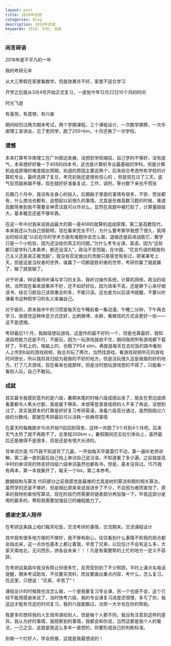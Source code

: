 ```yaml
---
layout: post
title: 2018年总结
categories: Blog
description: 2018年总结
keywords: 2018, 计划, 总结
---
```


### 闲言碎语

2018年是不平凡的一年

我的考研元年

从大三寒假在家里看数学，但是效果并不好，家里不适合学习

开学之后就从3月4号开始正式复习，一直到今年12月22日10个月的时间

时光飞逝

有喜悦，有遗憾，有兴奋

期间经历过两次期末考试，两个学期课程，三个课程设计，一次数学建模，一次华南理工宣讲会，见了老同学，跑了200+km。十月还换了一次学校。

### 遗憾
本来打算考华南理工在广州那边发展，没想到学校缩招，自己学的不够好，没有底气，本来想好好看一下408的四本书，这也是计算机专业最基础的学科，但是计算机组成原理的难度超出预期，劝退的原因主要这两个，后来综合考虑所有学校的计算机专业，最终选择了复旦，考完初我还是很有信心的 ，但是现在过了三天，底气反而越来越不够，现在就好好准备复试，工作，调剂，等分数下来也不慌张

后期几个月中，我没有全身心的投入，后期脑子里面的事情有很多，不安、慌张都有，什么想法也都有，会想起以前很久的事情，尤其是在做高数习题的时候，难道高数简单到我不需要全神贯注就可以作对么，显然在真题中被打脸了，计算量超级大，基本概念还是不够牢靠。

在这一年中对我来说挑战最大的第一是408的就算机组成原理，第二是高数现代，本来我还以为自己很聪明，现在看来完全不行，为什么要考察学我想了很久，我得出的结论是“以后在你的学术方面有难题你会怎么做，退缩还是前进战胜它，数学只是一个小检验，因为还没给你真正的问题。”为什么考专业课，英语，因为“这些都只是学科几本素养，都还没深入”，政治不言而喻，在中国，“花言巧语的精致利己主义还是真正被洗脑”，我没有否定做出的贡献只是感觉有些过，把某某夸上天，但是这是当权者的世界，谁赢了一切都是胜利者的世界，考研你赢了就是赢了，输了就是输了。

对于听课，辩证看待听课与学习的关系，我听过操作系统，计算机网络，政治的视频，当然现在看来效果并不好，还不如好好玩，因为效率不高，还是静下心来仔细读书，结合习题自己读效果会的多，不能只读。这也是为以后读书提醒。不要以听课看书这种假学习的名义来骗自己。

对于娱乐，原来我中午的习惯是每天在午睡前看一集动漫，午睡二分钟，下午再去学习，我感觉这种休息方式还好，比刷微博，水群，看微信的方式会更好一些——这不是遗憾。

考研最后1个月，我超级想玩游戏，这是作的最不好的一个，但是也算最好，我知道自控能力还是不行，不能玩，因为一玩游戏就收不住，期间我把所有游戏都下载好了，手机上的，电脑上的，也租了PS4 slim，再就是每天在去吃饭的路中看别人上传到b站的游戏视频，我总共玩了两次，当然找游戏，看游戏视频所花的游戏时间很长，所以我将其归结为我做的不好的地方，但是没玩很久这是我做的好的地方。打了几天游戏，现在看来也就那样，但是当时想玩游戏想的不得了，只能看一看别人玩，自己不敢玩。

### 成就
其实最令我感到意外的是六级，暑期末尾的时候六级成绩出来了，朋友在旁边成绩看着都令人焦头烂额，我是属于佛系，本想等登录查成绩的人不多了再说，没想到过了，其实我原本的打算是好好复习考研英语，准备六级高分通过，虽然刚刚过六级的分数线，那就在考研最后可以消耗一些麻烦事情

在夏天时每晚跑步10点开始11前回到宿舍，这样一共跑了3个月到4个月吧，后来天气太热了就不再跑不了，总里程200km
+，暑假期间还去拉引体向上，虽然最后还是做得不是很多，但是还是有很大长进的。

背单词方面 1575我不知道背了几遍，一开始每天早晨雷打不动，第一遍听老师讲解，第二遍一直到最后自己档上单词自己说汉语，不知道看了多少遍，之前就是高中时的单词背的特变好四级六级单词虽然也都有书，但是，基本没背过。1575我有两本，第一本我撕开了，每天一个list，第二本参考。

数据结构与算法
代码部分之前我感觉是最难的尤其是树的算法和图的相关算法，虽然学的还是不够好，但是相比原来来说我进步了不少，不会因为难而害怕了，原来的我特别害怕写算法，现在阶段仍然需要将链表部分再加强一下，毕竟这部分是用的最多的，寒假我需要加强自己的编程能力了。

### 感谢史某人陪伴

在考研这条路上咱们每天吃饭，交流考研的事情，交流期末，交流课程设计

其中我有很多地方做的不够好，我不够有耐心，往往看到什么事情不和我的观点都会指出来，这一点你也基本上都让着我，辛苦了兄弟，以后估计不会有这么多，大家天南地北，无问西东，拼各自未来！！！凡是有需要帮的上忙的地方一定义不容辞。

在考研这条路中我没有帮让你很多忙，反而受到到了不少照顾，平时上课点名电话提醒，期末考试助攻，不仅要买资料，而且要画出重点内容，考什么，怎么复习。在这里，只想说：“兄弟，辛苦了”！

课程设计的时候我也没怎么做，一个是我要复习专业课，另一个也是不会，这个已经不能用感谢来说了，当时快考六级，我的专业课复习进度还很慢，多亏了你，我这边才能有充足的时间复习，我的六级能飘过，功劳一大半也在你的帮助。

我更多的想将我的人生观传递给别人，但是每个人都不同，我没有注意到这样的差异。我认为好的事情，我观察到的事情，我都会和你说，当然这都是我个人的看法，一己之见，这就是我这么多年一直想的，你要形成自己的判断标准。

别做一个烂好人，学会拒接，这就是我最想说的！
